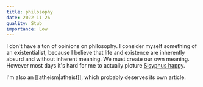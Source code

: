 ```yaml
---
title: philosophy
date: 2022-11-26
quality: Stub
importance: Low
---
```


I don't have a ton of opinions on philosophy. I consider myself something of an existentialist, because I believe that life and existence are inherently absurd and without inherent meaning. We must create our own meaning. However most days it's hard for me to actually picture [Sisyphus happy](https://en.wikipedia.org/wiki/The_Myth_of_Sisyphus).

I'm also an [[atheism|atheist]], which probably deserves its own article.
